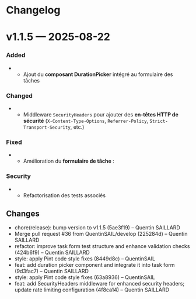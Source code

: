 # Changelog

# v1.1.5 — 2025-08-22

### Added
- - Ajout du **composant DurationPicker** intégré au formulaire des tâches
### Changed
- - Middleware `SecurityHeaders` pour ajouter des **en-têtes HTTP de sécurité** (`X-Content-Type-Options`, `Referrer-Policy`, `Strict-Transport-Security`, etc.)
### Fixed
- - Amélioration du **formulaire de tâche** :
### Security
- - Refactorisation des tests associés

## Changes
* chore(release): bump version to v1.1.5 (5ae3f19) – Quentin SAILLARD
* Merge pull request #36 from QuentinSAIL/develop (225284d) – Quentin SAILLARD
* refactor: improve task form test structure and enhance validation checks (424b6f9) – Quentin SAILLARD
* style: apply Pint code style fixes (8449d8c) – QuentinSAIL
* feat: add duration picker component and integrate it into task form (9d3fac7) – Quentin SAILLARD
* style: apply Pint code style fixes (63a8936) – QuentinSAIL
* feat: add SecurityHeaders middleware for enhanced security headers; update rate limiting configuration (4f8ca14) – Quentin SAILLARD

